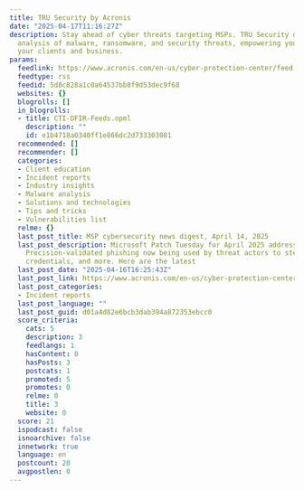```yaml
---
title: TRU Security by Acronis
date: "2025-04-17T11:16:27Z"
description: Stay ahead of cyber threats targeting MSPs. TRU Security delivers in-depth
  analysis of malware, ransomware, and security threats, empowering you to protect
  your clients and business.
params:
  feedlink: https://www.acronis.com/en-us/cyber-protection-center/feed.xml
  feedtype: rss
  feedid: 5d8c828a1c0a64537bb8f9d53dec9f68
  websites: {}
  blogrolls: []
  in_blogrolls:
  - title: CTI-DFIR-Feeds.opml
    description: ""
    id: e1b4718a0340ff1e866dc2d733303081
  recommended: []
  recommender: []
  categories:
  - Client education
  - Incident reports
  - Industry insights
  - Malware analysis
  - Solutions and technologies
  - Tips and tricks
  - Vulnerabilities list
  relme: {}
  last_post_title: MSP cybersecurity news digest, April 14, 2025
  last_post_description: Microsoft Patch Tuesday for April 2025 addresses 134 vulnerabilities,
    Precision-validated phishing now being used by threat actors to steal victims’
    credentials, and more. Here are the latest
  last_post_date: "2025-04-16T16:25:43Z"
  last_post_link: https://www.acronis.com/en-us/cyber-protection-center/posts/msp-cybersecurity-news-digest-april-14-2025/
  last_post_categories:
  - Incident reports
  last_post_language: ""
  last_post_guid: d01a4d82e6bcb3dab394a872353ebcc0
  score_criteria:
    cats: 5
    description: 3
    feedlangs: 1
    hasContent: 0
    hasPosts: 3
    postcats: 1
    promoted: 5
    promotes: 0
    relme: 0
    title: 3
    website: 0
  score: 21
  ispodcast: false
  isnoarchive: false
  innetwork: true
  language: en
  postcount: 20
  avgpostlen: 0
---
```

